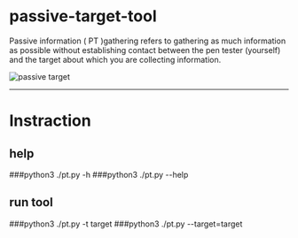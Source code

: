 # passive-target-tool
Passive information ( PT )gathering refers to gathering as much information as possible without establishing contact between the pen tester (yourself) and the target about which you are collecting information.



![passive target](https://user-images.githubusercontent.com/52346253/119053953-1bbe0300-b9c7-11eb-869b-230c5524a312.GIF)


--------------------------------------------------------------------------------------
# Instraction 
## help 
  ###python3 ./pt.py -h 
  ###python3 ./pt.py --help 

## run tool
  ###python3 ./pt.py -t target
  ###python3 ./pt.py --target=target
  
